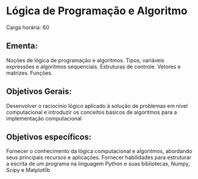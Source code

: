 # Lógica de Programação e Algoritmo

Carga horária: 60

## Ementa:

Noções de lógica de programação e algoritmos. Tipos, variáveis expressões e algoritmos sequenciais. Estruturas de controle. Vetores e matrizes. Funções.

## Objetivos Gerais:

Desenvolver o raciocínio lógico aplicado à solução de problemas em nível computacional e introduzir os conceitos básicos de algoritmos para a implementação computacional

## Objetivos específicos:

Fornecer o conhecimento da lógica computacional e algoritmos, abordando seus principais recursos e aplicações. Fornecer habilidades para estruturar a escrita de um programa na linguagem Python e suas bibliotecas, Numpy, Scipy e Matplotlib